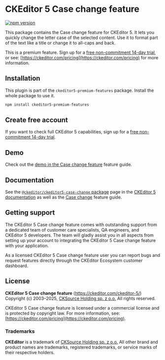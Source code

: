 CKEditor&nbsp;5 Case change feature
===================================

[![npm version](https://badge.fury.io/js/%40ckeditor%2Fckeditor5-case-change.svg)](https://www.npmjs.com/package/@ckeditor/ckeditor5-case-change)

This package contains the Case change feature for CKEditor&nbsp;5. It lets you quickly change the letter case of the selected content. Use it to format part of the text like a title or change it to all-caps and back.

This is a premium feature. Sign up for a [free non-commitment 14-day trial](https://portal.ckeditor.com/checkout?plan=free), or see: [https://ckeditor.com/pricing](https://ckeditor.com/pricing) for more information.

## Installation

This plugin is part of the `ckeditor5-premium-features` package. Install the whole package to use it.

```bash
npm install ckeditor5-premium-features
```

## Create free account

If you want to check full CKEditor&nbsp;5 capabilities, sign up for a [free non-commitment 14-day trial](https://portal.ckeditor.com/checkout?plan=free).

## Demo

Check out the [demo in the Case change feature](https://ckeditor.com/docs/ckeditor5/latest/features/case-change.html#demo) feature guide.

## Documentation

See the [`@ckeditor/ckeditor5-case-change` package](https://ckeditor.com/docs/ckeditor5/latest/api/case-change.html) page in the [CKEditor&nbsp;5 documentation](https://ckeditor.com/docs/ckeditor5/latest/) as well as the [Case change](https://ckeditor.com/docs/ckeditor5/latest/features/case-change.html) feature guide.

## Getting support

The CKEditor&nbsp;5 Case change feature comes with outstanding support from a dedicated team of customer care specialists, QA engineers, and CKEditor&nbsp;5 developers. The team will gladly assist you in all aspects from setting up your account to integrating the CKEditor&nbsp;5 Case change feature with your application.

As a licensed CKEditor&nbsp;5 Case change feature user you can report bugs and request features directly through the CKEditor Ecosystem customer dashboard.

## License

**CKEditor&nbsp;5 Case change feature** (https://ckeditor.com/ckeditor-5/)<br>
Copyright (c) 2003–2025, [CKSource Holding sp. z o.o.](https://cksource.com)  All rights reserved.

CKEditor&nbsp;5 Case change feature is licensed under a commercial license and is protected by copyright law. For more information, see: [https://ckeditor.com/pricing](https://ckeditor.com/pricing).

### Trademarks

**CKEditor** is a trademark of [CKSource Holding sp. z o.o.](https://cksource.com)  All other brand and product names are trademarks, registered trademarks, or service marks of their respective holders.
